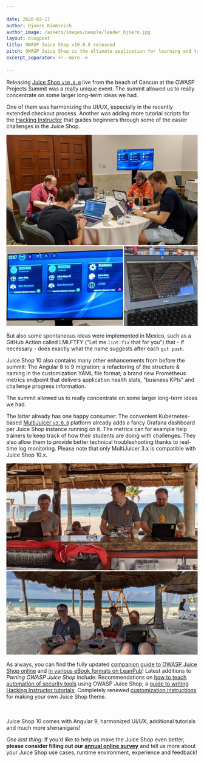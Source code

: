 ```yaml
---

date: 2020-03-17
author: Bjoern Kimminich
author_image: /assets/images/people/leader_bjoern.jpg
layout: blogpost
title: OWASP Juice Shop v10.0.0 released
pitch: OWASP Juice Shop is the ultimate application for learning and training to hack web related vulnerabilities. Read all about its latest release brought to you from the beach of Cancun, Mexico.
excerpt_separator: <!--more-->

---
```

Releasing
[Juice Shop `v10.0.0`](https://github.com/bkimminich/juice-shop/releases/tag/v10.0.0)
live from the beach of Cancun at the OWASP Projects Summit was a really
unique event. The summit allowed us to really concentrate on some larger
long-term ideas we had.<!--more-->

One of them was harmonizing the UI/UX, especially in the recently
extended checkout process. Another was adding more tutorial scripts for
the
[Hacking Instructor](https://pwning.owasp-juice.shop/part1/challenges.html#hacking-instructor)
that guides beginners through some of the easier challenges in the Juice
Shop.

![Coding and building Juice Shop 10](/assets/images/posts/juice-shop-v10/summit2.jpg)

But also some spontaneous ideas were implemented in Mexico, such as a
GitHub Action called LMLFTFY ("Let me `lint:fix` that for you") that -
if necessary - does exactly what the name suggests after each `git
push`.

Juice Shop 10 also contains many other enhancements from before the
summit: The Angular 8 to 9 migration; a refactoring of the structure &
naming in the customization YAML file format; a brand new Prometheus
metrics endpoint that delivers application health stats, "business KPIs"
and challenge progress information.

<p class="callout-mono right">The summit allowed us to really concentrate on some larger long-term ideas we had.</p>

The latter already has one happy consumer: The convenient
Kubernetes-based
[MultiJuicer `v3.0.0`](https://github.com/iteratec/multi-juicer)
platform already adds a fancy Grafana dashboard per Juice Shop instance
running on it. The metrics can for example help trainers to keep track
of how their students are doing with challenges. They also allow them to
provide better technical troubleshooting thanks to real-time log
monitoring. Please note that only MultiJuicer 3.x is compatible with
Juice Shop 10.x.

![Releasing Juice Shop 10 from the beach](/assets/images/posts/juice-shop-v10/beach2.jpg)

As always, you can find the fully updated
[companion guide to OWASP Juice Shop online](https://pwning.owasp-juice.shop)
and
[in various eBook formats on LeanPub](https://leanpub.com/juice-shop/)!
Latest additions to _Pwning OWASP Juice Shop_ include: Recommendations
on
[how to teach automation of security tools](https://pwning.owasp-juice.shop/appendix/trainers.html#teaching-automation-of-security-tools)
using OWASP Juice Shop; a
[guide to writing Hacking Instructor tutorials](https://pwning.owasp-juice.shop/part3/tutorials.html#hacking-instructor-tutorial-scripts);
Completely renewed
[customization instructions](https://pwning.owasp-juice.shop/part1/customization.html)
for making your own Juice Shop theme.
<br>
<br>
<br>
<p class="callout-mono right">Juice Shop 10 comes with Angular 9, harmonized UI/UX, additional tutorials and much more shenanigans!</p>

_One last thing:_ If you'd like to help us make the Juice Shop even
better, **please consider filling out our
[annual online survey](https://forms.gle/2Tr5m1pqnnesApxN8)** and tell
us more about your Juice Shop use cases, runtime environment, experience
and feedback!
